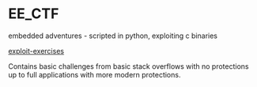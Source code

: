# EE_CTF
embedded adventures - scripted in python, exploiting c binaries

[exploit-exercises](http://exploit-exercises.com)

Contains basic challenges from basic stack overflows with no protections up to full applications with more modern protections.
